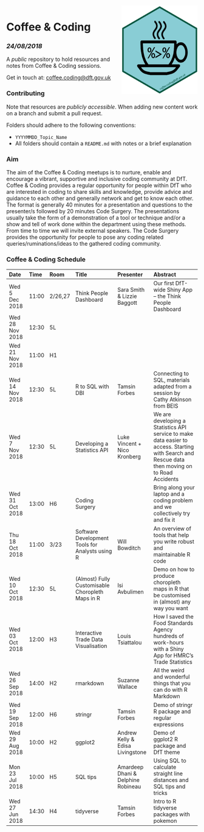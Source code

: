 <img src="images/c&c_dft_hex_symbol.png" width="200" align="right">

# Coffee & Coding
### _24/08/2018_

A _public_ repository to hold resources and notes from Coffee & Coding sessions.

Get in touch at: coffee.coding@dft.gov.uk

### Contributing 
Note that resources are _publicly accessible_. When adding new content work on a branch and submit a pull request. 

Folders should adhere to the following conventions:

* `YYYYMMDD_Topic_Name`
* All folders should contain a `README.md` with notes or a brief explanation

### Aim
The aim of the Coffee & Coding meetups is to nurture, enable and encourage a vibrant, supportive and inclusive coding community at DfT. Coffee & Coding provides a regular opportunity for people within DfT who are interested in coding to share skills and knowledge, provide advice and guidance to each other and generally network and get to know each other. The format is generally 40 minutes for a presentation and questions to the presenter/s followed by 20 minutes Code Surgery. The presentations usually take the form of a demonstration of a tool or technique and/or a show and tell of work done within the department using these methods. From time to time we will invite external speakers. The Code Surgery provides the opportunity for people to pose any coding related queries/ruminations/ideas to the gathered coding community.

### Coffee & Coding Schedule

|Date| Time | Room | Title | Presenter | Abstract|
|:--------------|:----|:---|:---------|:--------------------|:-------------------------------|
|Wed 5 Dec 2018 | 11:00 | 2/26,27 | Think People Dashboard | Sara Smith & Lizzie Baggott | Our first DfT-wide Shiny App – the  Think People Dashboard|
|Wed 28 Nov 2018 | 12:30 | 5L |  |  |  |
|Wed 21 Nov 2018 | 11:00 | H1 |  |  |  |
|Wed 14 Nov 2018 | 12:30 | 5L | R to SQL with DBI | Tamsin Forbes | Connecting to SQL, materials adapted from a session by Cathy Atkinson from BEIS |
|Wed 7 Nov 2018|12:30|5L| Developing a Statistics API |Luke Vincent + Nico Kronberg|We are developing a Statistics API service to make data easier to access. Starting with Search and Rescue data then moving on to Road Accidents| and Road Traffic we are creating an API service to make accessing and using this data fast, simple and easy!
|Wed 31 Oct 2018|13:00|H6| Coding Surgery                                   |                                    | Bring along your laptop and a coding problem and we collectively try and fix it |
|Thu 18 Oct 2018|11:00|3/23|Software Development Tools for Analysts using R|Will Bowditch|An overview of tools that help you write robust and maintainable R code|
|Wed 10 Oct 2018|12:30|5L|(Almost) Fully Customisable Choropleth Maps in R|Isi Avbulimen|Demo on how to produce choropleth maps in R that be customised in (almost) any way you want|
|Wed 03 Oct 2018|12:00|H3|Interactive Trade Data Visualisation|Louis Tsiattalou|How I saved the Food Standards Agency hundreds of work-hours with a Shiny App for HMRC’s Trade Statistics|
|Wed 26 Sep 2018|14:00|H2|rmarkdown|Suzanne Wallace|All the weird and wonderful things that you can do with R Markdown|
|Wed 19 Sep 2018|12:00|H6|stringr|Tamsin Forbes|Demo of stringr R package and regular expressions|
|Wed 29 Aug 2018|10:00|H2|ggplot2|Andrew Kelly & Edisa Livingstone| Demo of ggplot2 R package and DfT theme|
|Mon 23 Jul 2018|10:00|H5|SQL tips|Amardeep Dhani & Delphine Robineau|Using SQL to calculate straight line distances and SQL tips and tricks|
|Wed 27 Jun 2018|14:30|H4|tidyverse|Tamsin Forbes|Intro to R tidyverse packages with pokemon|
